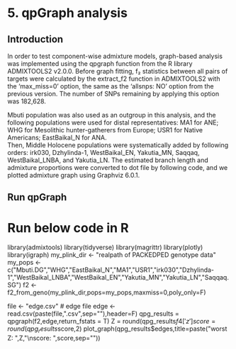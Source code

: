 # 5. qpGraph analysis

## Introduction
In order to test component-wise admixture models, graph-based analysis was implemented using the qpgraph function from the R library ADMIXTOOLS2 v2.0.0.
Before graph fitting, f₂ statistics between all pairs of targets were calculated by the extract_f2 function in ADMIXTOOLS2 with the ‘max_miss=0’ option, the same as the ‘allsnps: NO’ option from the previous version.
The number of SNPs remaining by applying this option was 182,628.
  
Mbuti population was also used as an outgroup in this analysis, and the following populations were used for distal representatives: MA1 for ANE; WHG for Mesolithic hunter-gatherers from Europe; USR1 for Native Americans; EastBaikal_N for ANA.  
Then, Middle Holocene populations were systematically added by following orders: irk030, Dzhylinda-1, WestBaikal_EN, Yakutia_MN, Saqqaq, WestBaikal_LNBA, and Yakutia_LN.
The estimated branch length and admixture proportions were converted to dot file by following code, and we plotted admixture graph using Graphviz 6.0.1.

## Run qpGraph
  # Run below code in R
  library(admixtools)
  library(tidyverse)
  library(magrittr)
  library(plotly)
  library(igraph)
  my_plink_dir <- "realpath of PACKEDPED genotype data"
  my_pops <- c("Mbuti.DG","WHG","EastBaikal_N","MA1","USR1","irk030","Dzhylinda-1","WestBaikal_LNBA","WestBaikal_EN","Yakutia_MN","Yakutia_LN","Saqqaq.SG")
  f2 <- f2_from_geno(my_plink_dir,pops=my_pops,maxmiss=0,poly_only=F)
  
  file <- "edge.csv"  # edge file 
  edge <- read.csv(paste(file,".csv",sep=""),header=F)
  qpg_results = qpgraph(f2,edge,return_fstats = T)
  Z = round(qpg_results$f4['z'] %>% slice_min(z,n=1,with_ties=F),2)
  score = round(qpg_results$score,2)
  plot_graph(qpg_results$edges,title=paste("worst Z: ",Z,"\nscore: ",score,sep=""))
